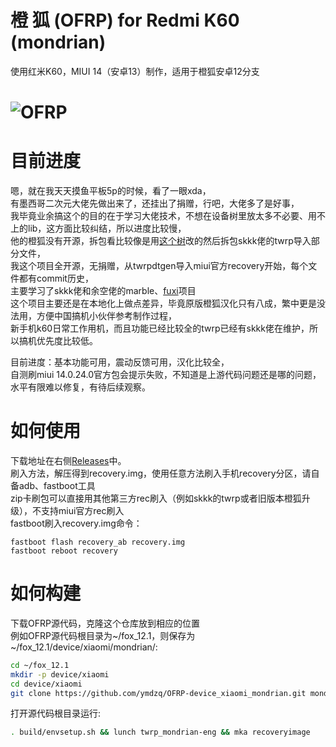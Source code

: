 # 橙 狐 (OFRP) for Redmi K60 (mondrian)  
使用红米K60，MIUI 14（安卓13）制作，适用于橙狐安卓12分支  

![OFRP](https://image.ibb.co/cTMWux/logo.jpg "OFRP")  
====================================================
# 目前进度
嗯，就在我天天摸鱼平板5p的时候，看了一眼xda，  
有墨西哥二次元大佬先做出来了，还挂出了捐赠，行吧，大佬多了是好事，  
我毕竟业余搞这个的目的在于学习大佬技术，不想在设备树里放太多不必要、用不上的lib，这方面比较纠结，所以进度比较慢，  
他的橙狐没有开源，拆包看比较像是用[这个树](https://github.com/pjgowtham/recovery_device_oplus_sm8475)改的然后拆包skkk佬的twrp导入部分文件，  
我这个项目全开源，无捐赠，从twrpdtgen导入miui官方recovery开始，每个文件都有commit历史，  
主要学习了skkk佬和余空佬的marble、[fuxi](https://github.com/Device-Tree-Fuxi/device_xiaomi_fuxi_TWRP)项目  
这个项目主要还是在本地化上做点差异，毕竟原版橙狐汉化只有八成，繁中更是没法用，方便中国搞机小伙伴参考制作过程，  
新手机k60日常工作用机，而且功能已经比较全的twrp已经有skkk佬在维护，所以搞机优先度比较低。  

目前进度：基本功能可用，震动反馈可用，汉化比较全，  
自测刷miui 14.0.24.0官方包会提示失败，不知道是上游代码问题还是哪的问题，水平有限难以修复，有待后续观察。  
# 如何使用
下载地址在右侧[Releases](https://github.com/ymdzq/OFRP-device_xiaomi_mondrian/releases)中。  
刷入方法，解压得到recovery.img，使用任意方法刷入手机recovery分区，请自备adb、fastboot工具  
zip卡刷包可以直接用其他第三方rec刷入（例如skkk的twrp或者旧版本橙狐升级），不支持miui官方rec刷入  
fastboot刷入recovery.img命令：  
```
fastboot flash recovery_ab recovery.img
fastboot reboot recovery
```
# 如何构建
下载OFRP源代码，克隆这个仓库放到相应的位置  
例如OFRP源代码根目录为~/fox_12.1，则保存为~/fox_12.1/device/xiaomi/mondrian/:  
```bash
cd ~/fox_12.1
mkdir -p device/xiaomi
cd device/xiaomi
git clone https://github.com/ymdzq/OFRP-device_xiaomi_mondrian.git mondrian
```
打开源代码根目录运行:  
```bash
. build/envsetup.sh && lunch twrp_mondrian-eng && mka recoveryimage
```
